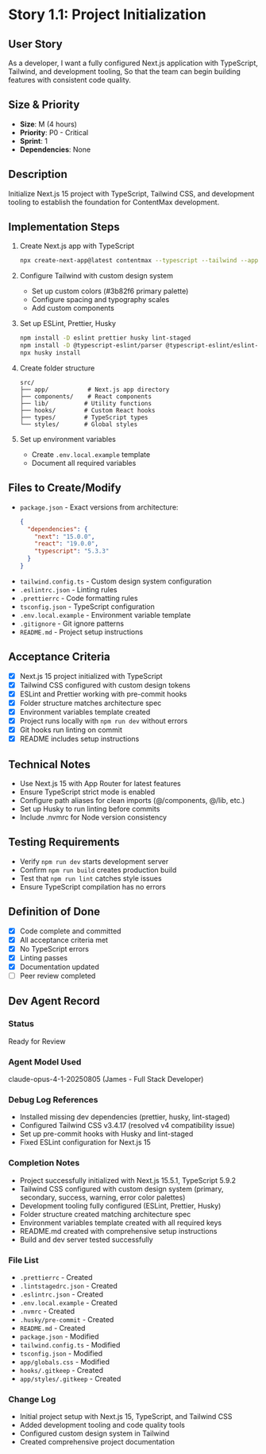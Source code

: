 # Story 1.1: Project Initialization

## User Story

As a developer,
I want a fully configured Next.js application with TypeScript, Tailwind, and development tooling,
So that the team can begin building features with consistent code quality.

## Size & Priority

- **Size**: M (4 hours)
- **Priority**: P0 - Critical
- **Sprint**: 1
- **Dependencies**: None

## Description

Initialize Next.js 15 project with TypeScript, Tailwind CSS, and development tooling to establish the foundation for ContentMax development.

## Implementation Steps

1. Create Next.js app with TypeScript

   ```bash
   npx create-next-app@latest contentmax --typescript --tailwind --app --src-dir --import-alias "@/*"
   ```

2. Configure Tailwind with custom design system
   - Set up custom colors (#3b82f6 primary palette)
   - Configure spacing and typography scales
   - Add custom components

3. Set up ESLint, Prettier, Husky

   ```bash
   npm install -D eslint prettier husky lint-staged
   npm install -D @typescript-eslint/parser @typescript-eslint/eslint-plugin
   npx husky install
   ```

4. Create folder structure

   ```
   src/
   ├── app/           # Next.js app directory
   ├── components/    # React components
   ├── lib/          # Utility functions
   ├── hooks/        # Custom React hooks
   ├── types/        # TypeScript types
   └── styles/       # Global styles
   ```

5. Set up environment variables
   - Create `.env.local.example` template
   - Document all required variables

## Files to Create/Modify

- `package.json` - Exact versions from architecture:
  ```json
  {
    "dependencies": {
      "next": "15.0.0",
      "react": "19.0.0",
      "typescript": "5.3.3"
    }
  }
  ```
- `tailwind.config.ts` - Custom design system configuration
- `.eslintrc.json` - Linting rules
- `.prettierrc` - Code formatting rules
- `tsconfig.json` - TypeScript configuration
- `.env.local.example` - Environment variable template
- `.gitignore` - Git ignore patterns
- `README.md` - Project setup instructions

## Acceptance Criteria

- [x] Next.js 15 project initialized with TypeScript
- [x] Tailwind CSS configured with custom design tokens
- [x] ESLint and Prettier working with pre-commit hooks
- [x] Folder structure matches architecture spec
- [x] Environment variables template created
- [x] Project runs locally with `npm run dev` without errors
- [x] Git hooks run linting on commit
- [x] README includes setup instructions

## Technical Notes

- Use Next.js 15 with App Router for latest features
- Ensure TypeScript strict mode is enabled
- Configure path aliases for clean imports (@/components, @/lib, etc.)
- Set up Husky to run linting before commits
- Include .nvmrc for Node version consistency

## Testing Requirements

- Verify `npm run dev` starts development server
- Confirm `npm run build` creates production build
- Test that `npm run lint` catches style issues
- Ensure TypeScript compilation has no errors

## Definition of Done

- [x] Code complete and committed
- [x] All acceptance criteria met
- [x] No TypeScript errors
- [x] Linting passes
- [x] Documentation updated
- [ ] Peer review completed

## Dev Agent Record

### Status

Ready for Review

### Agent Model Used

claude-opus-4-1-20250805 (James - Full Stack Developer)

### Debug Log References

- Installed missing dev dependencies (prettier, husky, lint-staged)
- Configured Tailwind CSS v3.4.17 (resolved v4 compatibility issue)
- Set up pre-commit hooks with Husky and lint-staged
- Fixed ESLint configuration for Next.js 15

### Completion Notes

- Project successfully initialized with Next.js 15.5.1, TypeScript 5.9.2
- Tailwind CSS configured with custom design system (primary, secondary, success, warning, error color palettes)
- Development tooling fully configured (ESLint, Prettier, Husky)
- Folder structure created matching architecture spec
- Environment variables template created with all required keys
- README.md created with comprehensive setup instructions
- Build and dev server tested successfully

### File List

- `.prettierrc` - Created
- `.lintstagedrc.json` - Created
- `.eslintrc.json` - Created
- `.env.local.example` - Created
- `.nvmrc` - Created
- `.husky/pre-commit` - Created
- `README.md` - Created
- `package.json` - Modified
- `tailwind.config.ts` - Modified
- `tsconfig.json` - Modified
- `app/globals.css` - Modified
- `hooks/.gitkeep` - Created
- `app/styles/.gitkeep` - Created

### Change Log

- Initial project setup with Next.js 15, TypeScript, and Tailwind CSS
- Added development tooling and code quality tools
- Configured custom design system in Tailwind
- Created comprehensive project documentation
